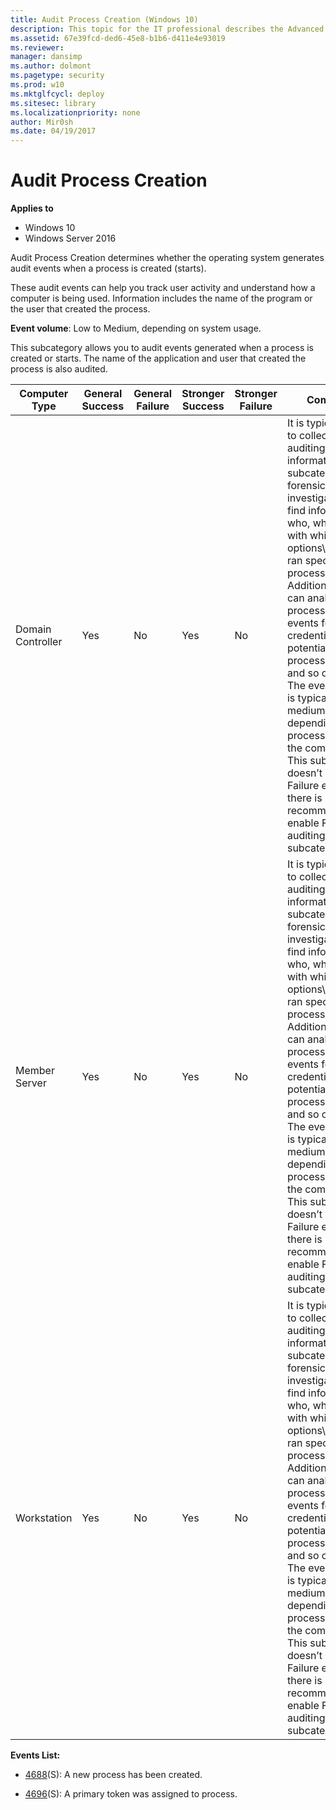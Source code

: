 ```yaml
---
title: Audit Process Creation (Windows 10)
description: This topic for the IT professional describes the Advanced Security Audit policy setting, Audit Process Creation, which determines whether the operating system generates audit events when a process is created (starts).
ms.assetid: 67e39fcd-ded6-45e8-b1b6-d411e4e93019
ms.reviewer: 
manager: dansimp
ms.author: dolmont
ms.pagetype: security
ms.prod: w10
ms.mktglfcycl: deploy
ms.sitesec: library
ms.localizationpriority: none
author: Mir0sh
ms.date: 04/19/2017
---
```


# Audit Process Creation

**Applies to**
-   Windows 10
-   Windows Server 2016


Audit Process Creation determines whether the operating system generates audit events when a process is created (starts).

These audit events can help you track user activity and understand how a computer is being used. Information includes the name of the program or the user that created the process.

**Event volume**: Low to Medium, depending on system usage.

This subcategory allows you to audit events generated when a process is created or starts. The name of the application and user that created the process is also audited.

| Computer Type     | General Success | General Failure | Stronger Success | Stronger Failure | Comments                                                                                                                                                                                                                                                                                                                                                                                                                                                                                                                                                                                              |
|-------------------|-----------------|-----------------|------------------|------------------|-------------------------------------------------------------------------------------------------------------------------------------------------------------------------------------------------------------------------------------------------------------------------------------------------------------------------------------------------------------------------------------------------------------------------------------------------------------------------------------------------------------------------------------------------------------------------------------------------------|
| Domain Controller | Yes             | No              | Yes              | No               | It is typically useful to collect Success auditing information for this subcategory for forensic investigations, to find information who, when and with which options\\parameters ran specific process. <br>Additionally, you can analyse process creation events for elevated credentials use, potential malicious process names and so on.<br>The event volume is typically medium-high level, depending on the process activity on the computer.<br>This subcategory doesn’t have Failure events, so there is no recommendation to enable Failure auditing for this subcategory. |
| Member Server     | Yes             | No              | Yes              | No               | It is typically useful to collect Success auditing information for this subcategory for forensic investigations, to find information who, when and with which options\\parameters ran specific process. <br>Additionally, you can analyse process creation events for elevated credentials use, potential malicious process names and so on.<br>The event volume is typically medium-high level, depending on the process activity on the computer.<br>This subcategory doesn’t have Failure events, so there is no recommendation to enable Failure auditing for this subcategory. |
| Workstation       | Yes             | No              | Yes              | No               | It is typically useful to collect Success auditing information for this subcategory for forensic investigations, to find information who, when and with which options\\parameters ran specific process. <br>Additionally, you can analyse process creation events for elevated credentials use, potential malicious process names and so on.<br>The event volume is typically medium-high level, depending on the process activity on the computer.<br>This subcategory doesn’t have Failure events, so there is no recommendation to enable Failure auditing for this subcategory. |

**Events List:**

-   [4688](event-4688.md)(S): A new process has been created.

-   [4696](event-4696.md)(S): A primary token was assigned to process.

